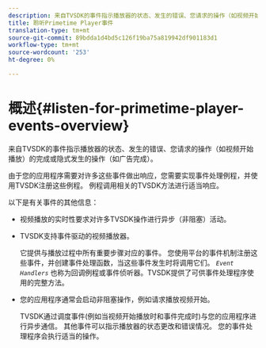 ```yaml
---
description: 来自TVSDK的事件指示播放器的状态、发生的错误、您请求的操作（如视频开始播放）的完成或隐式发生的操作（如广告完成）。
title: 聆听Primetime Player事件
translation-type: tm+mt
source-git-commit: 89bdda1d4bd5c126f19ba75a819942df901183d1
workflow-type: tm+mt
source-wordcount: '253'
ht-degree: 0%

---
```



# 概述{#listen-for-primetime-player-events-overview}

来自TVSDK的事件指示播放器的状态、发生的错误、您请求的操作（如视频开始播放）的完成或隐式发生的操作（如广告完成）。

由于您的应用程序需要对许多这些事件做出响应，您需要实现事件处理例程，并使用TVSDK注册这些例程。 例程调用相关的TVSDK方法进行适当响应。

以下是有关事件的其他信息：

* 视频播放的实时性要求对许多TVSDK操作进行异步（非阻塞）活动。
* TVSDK支持事件驱动的视频播放器。

   它提供与播放过程中所有重要步骤对应的事件。 您使用平台的事件机制注册这些事件，并创建事件处理函数，当这些事件发生时将调用它们。 *`Event Handlers`* 也称为回调例程或事件侦听器。TVSDK提供了可供事件处理程序使用的完整方法。
* 您的应用程序通常会启动非阻塞操作，例如请求播放视频开始。

   TVSDK通过调度事件(例如当视频开始播放时和事件完成时)与您的应用程序进行异步通信。 其他事件可以指示播放器的状态更改和错误情况。 您的事件处理程序会执行适当的操作。

